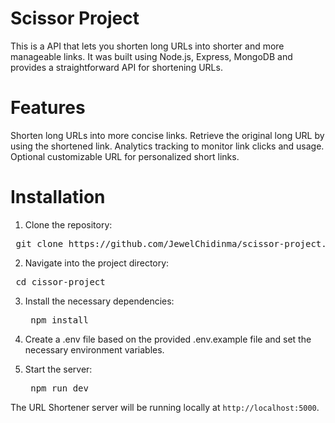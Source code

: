 # Scissor Project

This is a API that lets you shorten long URLs into shorter and more manageable links. It was built using Node.js, Express, MongoDB and provides a straightforward API for shortening URLs.

# Features

Shorten long URLs into more concise links.
Retrieve the original long URL by using the shortened link.
Analytics tracking to monitor link clicks and usage.
Optional customizable URL for personalized short links.

# Installation

1. Clone the repository:
  <pre> git clone https://github.com/JewelChidinma/scissor-project.git </pre>

2. Navigate into the project directory:
  <pre> cd cissor-project </pre>

3. Install the necessary dependencies:
   <pre> npm install </pre>
   
4. Create a .env file based on the provided .env.example file and set the necessary environment variables.

5. Start the server:
   <pre> npm run dev </pre>

The URL Shortener server will be running locally at `http://localhost:5000`.

